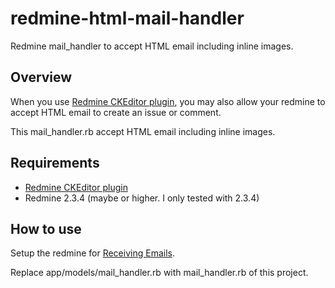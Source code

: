 redmine-html-mail-handler
=========================

Redmine mail_handler to accept HTML email including inline images.

## Overview

When you use [Redmine CKEditor plugin](https://github.com/a-ono/redmine_ckeditor), you may also allow your redmine to accept HTML email to create an issue or comment.

This mail_handler.rb accept HTML email including inline images.

## Requirements

* [Redmine CKEditor plugin](https://github.com/a-ono/redmine_ckeditor)
* Redmine 2.3.4 (maybe or higher. I only tested with 2.3.4)

## How to use

Setup the redmine for [Receiving Emails](http://www.redmine.org/projects/redmine/wiki/RedmineReceivingEmails).

Replace app/models/mail_handler.rb with mail_handler.rb of this project.
